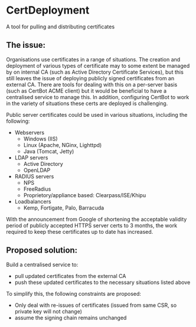 # CertDeployment

A tool for pulling and distributing certificates

## The issue:
Organisations use certificates in a range of situations. The creation and deployment of various types of certificate may to some extent be managed by on internal CA (such as Active Directory Certificate Services), but this still leaves the issue of deploying publicly signed certificates from an external CA. There are tools for dealing with this on a per-server basis (such as CertBot ACME client) but it would be beneficial to have a centralised service to manage this. In addition, configuring CertBot to work in the variety of situations these certs are deployed is challenging.

Public server certificates could be used in various situations, including the following:
- Webservers
  - Windows (IIS)
  - Linux (Apache, NGinx, Lighttpd)
  - Java (Tomcat, Jetty)
- LDAP servers
  - Active Directory
  - OpenLDAP
- RADIUS servers
  - NPS
  - FreeRadius
  - Proprietory/appliance based: Clearpass/ISE/Khipu
- Loadbalancers
  - Kemp, Fortigate, Palo, Barracuda

With the announcement from Google of shortening the acceptable validity period of publicly accepted HTTPS server certs to 3 months, the work required to keep these certificates up to date has increased.

## Proposed solution:

Build a centralised service to:
- pull updated certificates from the external CA
- push these updated certificates to the necessary situations listed above

To simplify this, the following constraints are proposed:
- Only deal with re-issues of certificates (issued from same CSR, so private key will not change)
- assume the signing chain remains unchanged
